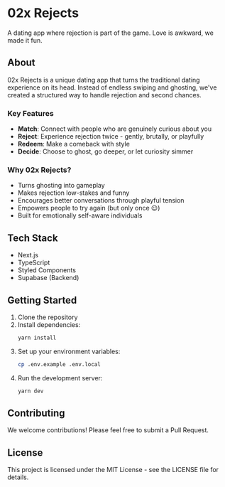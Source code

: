 # 02x Rejects

A dating app where rejection is part of the game. Love is awkward, we made it fun.

## About

02x Rejects is a unique dating app that turns the traditional dating experience on its head. Instead of endless swiping and ghosting, we've created a structured way to handle rejection and second chances.

### Key Features

- **Match**: Connect with people who are genuinely curious about you
- **Reject**: Experience rejection twice - gently, brutally, or playfully
- **Redeem**: Make a comeback with style
- **Decide**: Choose to ghost, go deeper, or let curiosity simmer

### Why 02x Rejects?

- Turns ghosting into gameplay
- Makes rejection low-stakes and funny
- Encourages better conversations through playful tension
- Empowers people to try again (but only once 😉)
- Built for emotionally self-aware individuals

## Tech Stack

- Next.js
- TypeScript
- Styled Components
- Supabase (Backend)

## Getting Started

1. Clone the repository
2. Install dependencies:
   ```bash
   yarn install
   ```
3. Set up your environment variables:
   ```bash
   cp .env.example .env.local
   ```
4. Run the development server:
   ```bash
   yarn dev
   ```

## Contributing

We welcome contributions! Please feel free to submit a Pull Request.

## License

This project is licensed under the MIT License - see the LICENSE file for details.
